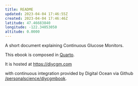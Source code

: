 ```yaml
---
title: README
updated: 2023-04-04 17:46:55Z
created: 2023-04-04 17:46:46Z
latitude: 47.46683840
longitude: -122.34053050
altitude: 0.0000
---
```


A short document explaining Continuous Glucose Monitors.

This ebook is composed in [Quarto](https://quarto.org).

It is hosted at https://diycgm.com 

with continuous integration provided by Digital Ocean via Github [/personalscience/diycgmbook](https://github.com/personalscience/diycgmbook).


